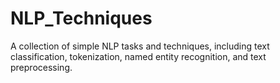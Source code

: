 # NLP_Techniques
A collection of simple NLP tasks and techniques, including text classification, tokenization, named entity recognition, and text preprocessing.
